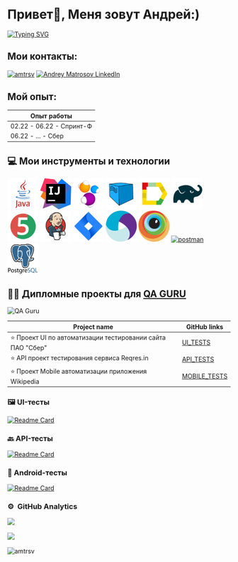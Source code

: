 <h1>Привет👋, Меня зовут Андрей:) </h1>

[![Typing SVG](https://readme-typing-svg.herokuapp.com?color=%2336BCF7&lines=QA+->+AQA)](https://git.io/typing-svg)

## Мои контакты:
<a href="https://telegram.com/amtrsv/" target="blank"><img align="center" alt="amtrsv" height="50"
src="https://img.icons8.com/fluency/48/000000/telegram-app.png" width="50"/></a><a target="_blank"/></a>
<a href="https://www.linkedin.com/in/amtrsv/" target="blank"><img align="center" alt="Andrey Matrosov LinkedIn" height="65" 
src="https://img.icons8.com/plasticine/100/000000/linkedin.png" width="65"/></a>


## Мой опыт:
|      Опыт работы                                                              |
|------------------------------------------------------------------------------ |
|  02.22 - 06.22 - Спринт-Ф                                                     |
|  06.22 - ...   - Сбер                                                             | 



## :computer: Мои инструменты и технологии
 <p align="left">
<a href="https://www.java.com/"><img src="/media/java.svg" width="70" height="70"  alt="Java"/></a>
<a href="https://www.jetbrains.com/idea/"><img src="media/IJ.svg" width="70" height="70"  alt="IDEA"/></a>
<a href="https://www.selenide.org/"><img src="media/Selenide.svg" width="70" height="70" alt="Selenide" title="Selenide"/></a> 
<a href="https://aerokube.com/selenoid/"><img src="media/Selenoid.svg" width="70" height="70"  alt="Selenoid"/></a>
<a href="https://github.com/allure-framework"><img src="media/allure.svg" width="70" height="70"  alt="Allure"/></a>
<a href="https://gradle.org/"><img src="media/gradle.svg" width="70" height="70"  alt="Gradle"/></a>
<a href="https://junit.org/junit5/"><img src="media/jUnit5.svg" width="70" height="70"  alt="JUnit 5"/></a>
<a href="https://www.jenkins.io/"><img src="media/jenkins.svg" width="70" height="70"  alt="Jenkins"/></a>
<a href="https://www.atlassian.com/software/jira/"><img src="media/Jira.svg" width="70" height="70" alt="Jira" title="Jira"/></a> 
<a href="https://appium.io/docs/en/latest/"><img src="media/appium.svg" width="70" height="70" alt="Appium" title="Appium"/></a> 
<a href="https://www.browserstack.com/"><img src="media/Browserstack.svg" width="70" height="70" alt="BrowserStack" title="BrowserStack"/></a>
<a href="https://postman.com" target="_blank" rel="noreferrer"> <img src="https://www.vectorlogo.zone/logos/getpostman/getpostman-icon.svg" alt="postman" width="70" height="70"/> </a>
<a href="https://www.postgresql.org" target="_blank" rel="noreferrer"> <img src="https://raw.githubusercontent.com/devicons/devicon/master/icons/postgresql/postgresql-original-wordmark.svg" alt="postgresql" width="70" height="70"/> </a>
</p>

## :man_student: Дипломные проекты для [QA GURU](https://qa.guru/)

<p align="left">  
 <img src="https://avatars.githubusercontent.com/u/65260527?s=200&v=4" title="QA Guru" alt="QA Guru" width="70" height="70"/>&nbsp;
</p>
 
  |      Project name                                                                |                   GitHub links                                   
  |--------------------------------------------------------------------------------- |-----------------------------------------------------------------------|
  |  :star:    Проект UI по автоматизации тестировании сайта ПАО "Сбер"              |   [UI_TESTS](https://github.com/тутПокаПусто)                         |  
  |  :star:    API проект тестирования  сервиса Reqres.in                            |   [API_TESTS](https://github.com/amtrsv/API_Tests)                        |  
  |  :star:    Проект Mobile автоматизации приложения Wikipedia                      |   [MOBILE_TESTS](https://github.com/тутПокаПусто)                     |  

### 🖼️ UI-тесты 
[![Readme Card](https://github-readme-stats.vercel.app/api/pin/?username=amtrsv&repo=UiWebSberTests)](https://github.com/тутПокаПусто)
### 🔙 API-тесты 
[![Readme Card](https://github-readme-stats.vercel.app/api/pin/?username=amtrsv&repo=ApiRegresInTests)](https://github.com/amtrsv/API_Tests)
### 📱 Android-тесты
[![Readme Card](https://github-readme-stats.vercel.app/api/pin/?username=amtrsv&repo=WikipediaMobileTests)](https://github.com/тутПокаПусто)





### ⚙️ &nbsp;GitHub Analytics

![](https://github-profile-summary-cards.vercel.app/api/cards/repos-per-language?username=amtrsv&theme=solarized_dark)

![](https://github-profile-summary-cards.vercel.app/api/cards/stats?username=amtrsv&theme=solarized_dark)

![amtrsv](https://github-readme-stats.vercel.app/api/top-langs/?username=amtrsv&layout=compact&theme=onedark)

